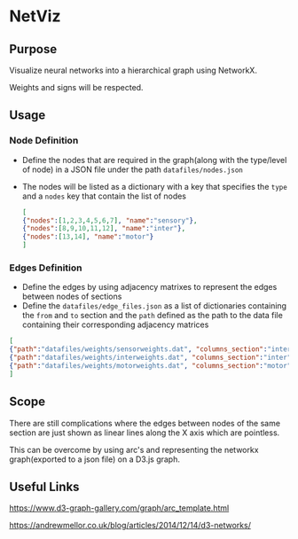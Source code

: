 # NetViz
## Purpose

Visualize neural networks into a hierarchical graph using NetworkX. 

Weights and signs will be respected.

## Usage

### Node Definition 

- Define the nodes that are required in the graph(along with the type/level of node) in a JSON file under the path `datafiles/nodes.json`

- The nodes will be listed as a dictionary with a key that specifies the `type` and a `nodes` key that contain the list of nodes

  ```json
  [
  {"nodes":[1,2,3,4,5,6,7], "name":"sensory"},
  {"nodes":[8,9,10,11,12], "name":"inter"},
  {"nodes":[13,14], "name":"motor"}
  ]
  ```

### Edges Definition

- Define the edges by using adjacency matrixes to represent the edges between nodes of sections
- Define the `datafiles/edge_files.json` as a list of dictionaries containing the `from` and `to` section and the `path` defined as the path to the data file containing their corresponding adjacency matrices

```json
[
{"path":"datafiles/weights/sensorweights.dat", "columns_section":"inter","rows_section":"sensory"},
{"path":"datafiles/weights/interweights.dat", "columns_section":"inter","rows_section":"inter"},
{"path":"datafiles/weights/motorweights.dat", "columns_section":"motor","rows_section":"inter"}
]
```



## Scope

There are still complications where the edges between nodes of the same section are just shown as linear lines along the X axis which are pointless.

This can be overcome by using arc's and representing the networkx graph(exported to a json file) on a D3.js graph. 

## Useful Links

https://www.d3-graph-gallery.com/graph/arc_template.html

https://andrewmellor.co.uk/blog/articles/2014/12/14/d3-networks/